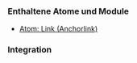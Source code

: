 ### Enthaltene Atome und Module
* [Atom: Link (Anchorlink)](../../atoms/anchorlink/anchorlink.html)

### Integration



